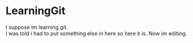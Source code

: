 # LearningGit
I suppose im learning git.  
I was told i had to put something else in here so here it is.
Now im editing.
